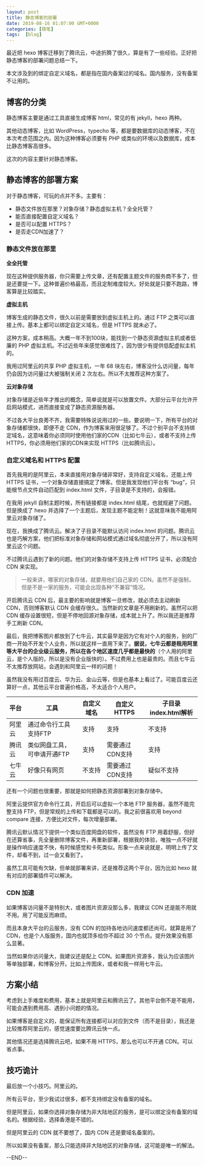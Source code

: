 ```yaml
---
layout: post
title: 静态博客的部署
date: 2019-08-16 01:07:00 GMT+0000
categories: [随笔]
tags:  [blog]
---
```


最近把 hexo 博客迁移到了腾讯云，中途折腾了很久，算是有了一些经验。正好把静态博客的部署问题总结一下。

本文涉及到的绑定自定义域名，都是指在国内备案过的域名。国内服务，没有备案不让用的。

<!-- more -->

## 博客的分类

静态博客主要是通过工具直接生成博客 html，常见的有 jekyll，hexo 两种。

其他动态博客，比如 WordPress，typecho 等，都是要数据库的动态博客，不在本次考虑范围之内。因为这种博客必须要有 PHP 或类似的环境以及数据库，成本比静态博客高很多。

这次的内容主要针对静态博客。

## 静态博客的部署方案

对于静态博客，可玩的点并不多。主要有：

* 静态文件放在那里？对象存储？静态虚拟主机？全全托管？
* 能否直接配置自定义域名？
* 是否可以配置 HTTPS？
* 是否走CDN加速了？

### 静态文件放在那里

**全全托管**

现在这种提供服务器，你只需要上传文章，还有配置主题文件的服务商不多了，但是还要提一下。这种普遍价格最高，而且定制难度较大。好处就是只要不跑路，博客算是比较踏实。

**虚拟主机**

博客生成的静态文件，很久以前是需要放到虚拟主机上的。通过 FTP 之类可以直接上传。基本上都可以绑定自定义域名，但是 HTTPS 就未必了。

这种方案，成本稍高。大概一年不到100块，能找到一个静态资源虚拟主机或者低廉的 PHP 虚拟主机。不过近些年来感觉很难找了，因为很少有提供低配虚拟主机的。

我用过阿里云的共享 PHP 虚拟主机，一年 68 块左右，博客没什么访问量，每年仍会因为访问量过大被强制关闭 2 次左右。所以不太推荐这种方案了。

**云对象存储**

对象存储是近些年才推出的概念，简单说就是可以放置文件。大部分云平台允许开启网站模式，进而直接变成了静态资源服务器。

不过各大平台良莠不齐，我需要特殊说说用过的一些。要说明一下，所有平台的对象存储都很快，即便不走 CDN，作为博客来用很足够了。不过个别平台不支持绑定域名，这意味着你必须同时使用他们家的CDN（比如七牛云），或者不支持上传 HTTPS，你必须用他们家的CDN来实现 HTTPS（比如腾讯云）。

### 自定义域名和 HTTPS 配置

首先我用的是阿里云，本来直接用对象存储非常好，支持自定义域名，还能上传 HTTPS 证书，一个对象存储直接搞定了博客。但是我发现他们平台有 “bug”，只能根节点文件自动匹配到 index.html 文件，子目录是不支持的，会报错。

在我用 jekyll 自制主题时候，所有链接都是 index.html 结尾，也就规避了问题。但是换成了 hexo 并选择了一个主题后，发现主题不能定制！这就意味我不能用阿里云对象存储了。

现在，我换成了腾讯云。解决了子目录不能默认访问 index.html 的问题。腾讯云也是巧解方案，他们把标准对象存储和网站模式通过域名彻底分开了，所以没有阿里云这个问题。

不过腾讯云遇到了新的问题。他们的对象存储不支持上传 HTTPS 证书，必须配合 CDN 来实现。

> 一般来讲，哪家的对象存储，就要用他们自己家的 CDN。虽然不是强制，但是不是一家的服务，可能会出现各种“不兼容”情况。

开启腾讯云 CDN 后，最主要的影响就是博客一旦修改，就必须去主动刷新 CDN，否则博客默认 CDN 会缓存很久。当然新的文章是不用刷新的。虽然可以把 CDN 缓存设置很短，但是不停地回源对象存储，成本就上升了。所以我还是推荐手工刷新 CDN。

最后，我把博客图片都放到了七牛云，其实最早是因为它有对个人的服务，别的厂商一开始不开发个人业务，所以就这样一直用下来了。**据说，七牛云都是租用阿里等大平台的企业级云服务，所以在各个地区速度几乎都是最快的**（个人用的阿里云，是个人版的，所以是没有企业版快的）。不过费用上也是最贵的。而且七牛云不太推荐放网站，会遇到和阿里云一样的问题！

虽然我没有用过百度云、华为云、金山云等，但是也基本上看过了。可能百度云还算好一点，其他云平台普遍价格高，不太适合个人用户。

| 平台 | 工具 | 自定义域名 | 自定义HTTPS |子目录index.html解析|
| --- | --- | --- | --- | --- |
| 阿里云 | 通过命令行工具支持FTP | 支持 | 支持 | 不支持 |
| 腾讯云 | 类似网盘工具，可申请开通FTP | 支持 | 需要通过CDN支持 | 支持 |
| 七牛云 | 好像只有网页 | 不支持 | 需要通过CDN支持 | 疑似不支持 |

还有一个问题也很重要，那就是如何把静态资源部署到对象存储中。

阿里云提供官方命令行工具，开启后可以虚拟一个本地 FTP 服务器，虽然不能完整支持 FTP，但是常规的上传和下载都是可以的。我之前很喜欢用 beyond compare 连接，方便比对文件，每次增量部署。

腾讯云默认情况下提供一个类似百度网盘的软件，虽然没有 FTP 用着舒服，但好在还算省事，先全量删除博客文件，再重新部署，根据我的体验，唯独一点不好就是操作响应速度不快，有时候感觉和卡死类似。形象一点来说就是，明明上传了文件，却看不到，过一会又看到了。

虽然工具可能有欠缺，但单就部署来讲，还是推荐这两个平台，因为比如 hexo 就有对应的部署插件可以解决。

### CDN 加速

如果博客访问量不是特别大，或者图片资源没那么多，我建议 CDN 还是能不用就不用。用了可能反而麻烦。

而且本身大平台的云服务，没有 CDN 的加持各地访问速度都还尚可。就算是用了 CDN，也是个人版服务，国内也就顶多给你不超过 30 个节点。提升效果没有那么显著。

当然如果你访问量大，我建议还是配上 CDN。如果图片资源多，我认为应该图片等单独部署，和博客分开。比如上传图床，或者和我一样用七牛云。

## 方案小结

考虑到上手难度和费用，基本上就是阿里云和腾讯云了。其他平台倒不是不能用，可能会遇到费用高、遇到小问题的情况。

如果博客是自定义的，能保证所有连接都可以对应到文件（而不是目录），我还是比较推荐阿里云的，感觉速度要比腾讯云快一点。

其他情况还是选择腾讯云吧，如果不用 HTTPS，那么也可以不开通 CDN。可以省点事。

## 技巧诡计

最后放一个小技巧。阿里云的。

所有云平台，至少我试过很多，都不支持绑定没有备案的域名。

但是阿里云，如果你选择对象存储为非大陆地区的服务，是可以绑定没有备案的域名的。根据经验，选择香港是不错的。

但是阿里云的 CDN 就不要想了，国内 CDN 还是要域名备案的。

所以如果没有备案，那么只能选择非大陆地区的对象存储，这可能是唯一的解法。

--END--
